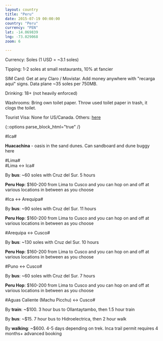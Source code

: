 ```yaml
---
layout: country
title: "Peru"
date: 2015-07-19 00:00:00
country: "Peru"
currency: "PEN"
lat: -14.069839
lng: -73.029068
zoom: 6

---
```


Currency: Soles (1 USD = ~<span data-currency="{{ page.currency }}" 
  id="currency">3.1</span> soles)

Tipping: 1-2 soles at small restaurants, 10% at fancier

SIM Card: Get at any Claro / Movistar. Add money anywhere with "recarga aqui" 
signs. Data plane ~35 soles per 750MB.

Drinking: 18+ (not heavily enforced)

Washrooms: Bring own toilet paper. Throw used toilet paper in trash, it clogs 
the toilet.

Tourist Visa: None for US/Canada. Others: 
[here](http://www.limaeasy.com/peru-info/peruvian-visa)

{::options parse_block_html="true" /}
<div id="cities-meta">
<div class="city" data-lat="-14.086522" data-lng="-75.763204">
#Ica#

__Huacachina__ - oasis in the sand dunes. Can sandboard and dune buggy here
</div>

<div class="link" data-lat="-12.045565" data-lng="-77.043211" data-url="lima">
#Lima#
</div>
</div>

<div id="routes-meta">
<div class="route" data-origin="Lima, Peru" data-destination="Ica, Peru">
#Lima <-> Ica#

By __bus__: ~60 soles with Cruz del Sur. 5 hours

__Peru Hop__: $160-200 from Lima to Cusco and you can hop on and off at various 
locations in between as you choose
</div>

<div class="route" data-origin="Ica, Peru" data-destination="Arequipa, Peru">
#Ica <-> Arequipa#

By __bus__: ~90 soles with Cruz del Sur. 11 hours

__Peru Hop__: $160-200 from Lima to Cusco and you can hop on and off at various 
locations in between as you choose
</div>

<div class="route" data-origin="Arequipa, Peru" data-destination="Cusco, Peru">
#Arequipa <-> Cusco#

By __bus__: ~130 soles with Cruz del Sur. 10 hours

__Peru Hop__: $160-200 from Lima to Cusco and you can hop on and off at various 
locations in between as you choose
</div>

<div class="route" data-origin="Cusco, Peru" data-destination="Puno, Peru">
#Puno <-> Cusco#

By __bus__: ~60 soles with Cruz del Sur. 7 hours

__Peru Hop__: $160-200 from Lima to Cusco and you can hop on and off at various 
locations in between as you choose
</div>

<div class="polyline" data-start-lat="-13.534999" data-start-lng="-71.966987" 
      data-end-lat="-13.132782" data-end-lng="-72.520423">
#Aguas Caliente (Machu Picchu) <-> Cusco#

By __train__: ~$100. 3 hour bus to Ollantaytambo, then 1.5 hour train

By __bus__: ~$15. 7 hour bus to Hidroelectrica, then 2 hour walk

By __walking__: ~$600. 4-5 days depending on trek. Inca trail permit requires 4 
months+ advanced booking
</div>
</div>
